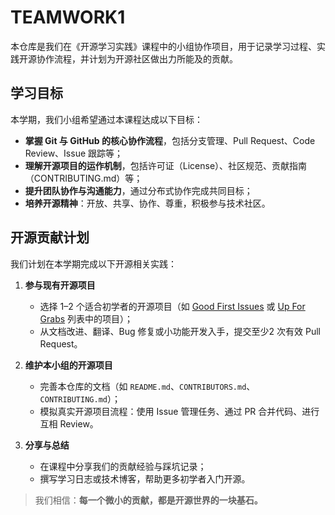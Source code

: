 # TEAMWORK1

本仓库是我们在《开源学习实践》课程中的小组协作项目，用于记录学习过程、实践开源协作流程，并计划为开源社区做出力所能及的贡献。

## 学习目标

本学期，我们小组希望通过本课程达成以下目标：

- **掌握 Git 与 GitHub 的核心协作流程**，包括分支管理、Pull Request、Code Review、Issue 跟踪等；
- **理解开源项目的运作机制**，包括许可证（License）、社区规范、贡献指南（CONTRIBUTING.md）等；
- **提升团队协作与沟通能力**，通过分布式协作完成共同目标；
- **培养开源精神**：开放、共享、协作、尊重，积极参与技术社区。

## 开源贡献计划

我们计划在本学期完成以下开源相关实践：

1. **参与现有开源项目**  
   - 选择 1–2 个适合初学者的开源项目（如 [Good First Issues](https://goodfirstissues.com/) 或 [Up For Grabs](https://up-for-grabs.net/) 列表中的项目）；
   - 从文档改进、翻译、Bug 修复或小功能开发入手，提交至少2 次有效 Pull Request。

2. **维护本小组的开源项目**  
   - 完善本仓库的文档（如 `README.md`、`CONTRIBUTORS.md`、`CONTRIBUTING.md`）；
   - 模拟真实开源项目流程：使用 Issue 管理任务、通过 PR 合并代码、进行互相 Review。

3. **分享与总结**  
   - 在课程中分享我们的贡献经验与踩坑记录；
   - 撰写学习日志或技术博客，帮助更多初学者入门开源。

> 我们相信：**每一个微小的贡献，都是开源世界的一块基石。**
